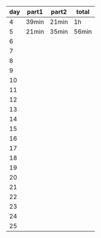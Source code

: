 day     | part1     | part2     | total
--------|-----------|-----------|-----------
4       | 39min     | 21min     | 1h
5       | 21min     | 35min     | 56min
6       |           |           |
7       |           |           |
8       |           |           |
9       |           |           |
10      |           |           |
11      |           |           |
12      |           |           |
13      |           |           |
14      |           |           |
15      |           |           |
16      |           |           |
17      |           |           |
18      |           |           |
19      |           |           |
20      |           |           |
21      |           |           |
22      |           |           |
23      |           |           |
24      |           |           |
25      |           |           |
